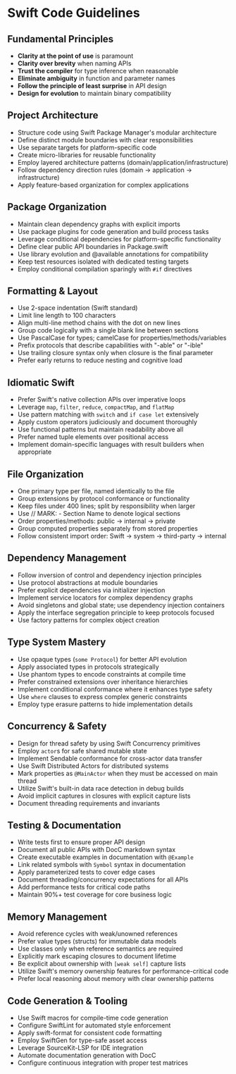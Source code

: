 # Swift Code Guidelines

## Fundamental Principles
- **Clarity at the point of use** is paramount
- **Clarity over brevity** when naming APIs
- **Trust the compiler** for type inference when reasonable
- **Eliminate ambiguity** in function and parameter names
- **Follow the principle of least surprise** in API design
- **Design for evolution** to maintain binary compatibility

## Project Architecture
- Structure code using Swift Package Manager's modular architecture
- Define distinct module boundaries with clear responsibilities
- Use separate targets for platform-specific code
- Create micro-libraries for reusable functionality
- Employ layered architecture patterns (domain/application/infrastructure)
- Follow dependency direction rules (domain → application → infrastructure)
- Apply feature-based organization for complex applications

## Package Organization
- Maintain clean dependency graphs with explicit imports
- Use package plugins for code generation and build process tasks
- Leverage conditional dependencies for platform-specific functionality
- Define clear public API boundaries in Package.swift
- Use library evolution and @available annotations for compatibility
- Keep test resources isolated with dedicated testing targets
- Employ conditional compilation sparingly with `#if` directives

## Formatting & Layout
- Use 2-space indentation (Swift standard)
- Limit line length to 100 characters
- Align multi-line method chains with the dot on new lines
- Group code logically with a single blank line between sections
- Use PascalCase for types; camelCase for properties/methods/variables
- Prefix protocols that describe capabilities with "-able" or "-ible"
- Use trailing closure syntax only when closure is the final parameter
- Prefer early returns to reduce nesting and cognitive load

## Idiomatic Swift
- Prefer Swift's native collection APIs over imperative loops
- Leverage `map`, `filter`, `reduce`, `compactMap`, and `flatMap`
- Use pattern matching with `switch` and `if case let` extensively
- Apply custom operators judiciously and document thoroughly
- Use functional patterns but maintain readability above all
- Prefer named tuple elements over positional access
- Implement domain-specific languages with result builders when appropriate

## File Organization
- One primary type per file, named identically to the file
- Group extensions by protocol conformance or functionality
- Keep files under 400 lines; split by responsibility when larger
- Use // MARK: - Section Name to denote logical sections
- Order properties/methods: public → internal → private
- Group computed properties separately from stored properties
- Follow consistent import order: Swift → system → third-party → internal

## Dependency Management
- Follow inversion of control and dependency injection principles
- Use protocol abstractions at module boundaries
- Prefer explicit dependencies via initializer injection
- Implement service locators for complex dependency graphs
- Avoid singletons and global state; use dependency injection containers
- Apply the interface segregation principle to keep protocols focused
- Use factory patterns for complex object creation

## Type System Mastery
- Use opaque types (`some Protocol`) for better API evolution
- Apply associated types in protocols strategically
- Use phantom types to encode constraints at compile time
- Prefer constrained extensions over inheritance hierarchies
- Implement conditional conformance where it enhances type safety
- Use `where` clauses to express complex generic constraints
- Employ type erasure patterns to hide implementation details

## Concurrency & Safety
- Design for thread safety by using Swift Concurrency primitives
- Employ `actor`s for safe shared mutable state
- Implement Sendable conformance for cross-actor data transfer
- Use Swift Distributed Actors for distributed systems
- Mark properties as `@MainActor` when they must be accessed on main thread
- Utilize Swift's built-in data race detection in debug builds
- Avoid implicit captures in closures with explicit capture lists
- Document threading requirements and invariants

## Testing & Documentation
- Write tests first to ensure proper API design
- Document all public APIs with DocC markdown syntax
- Create executable examples in documentation with `@Example`
- Link related symbols with ``Symbol`` syntax in documentation
- Apply parameterized tests to cover edge cases
- Document threading/concurrency expectations for all APIs
- Add performance tests for critical code paths
- Maintain 90%+ test coverage for core business logic

## Memory Management
- Avoid reference cycles with weak/unowned references
- Prefer value types (structs) for immutable data models
- Use classes only when reference semantics are required
- Explicitly mark escaping closures to document lifetime
- Be explicit about ownership with `[weak self]` capture lists
- Utilize Swift's memory ownership features for performance-critical code
- Prefer local reasoning about memory with clear ownership patterns

## Code Generation & Tooling
- Use Swift macros for compile-time code generation
- Configure SwiftLint for automated style enforcement
- Apply swift-format for consistent code formatting
- Employ SwiftGen for type-safe asset access
- Leverage SourceKit-LSP for IDE integration
- Automate documentation generation with DocC
- Configure continuous integration with proper test matrices